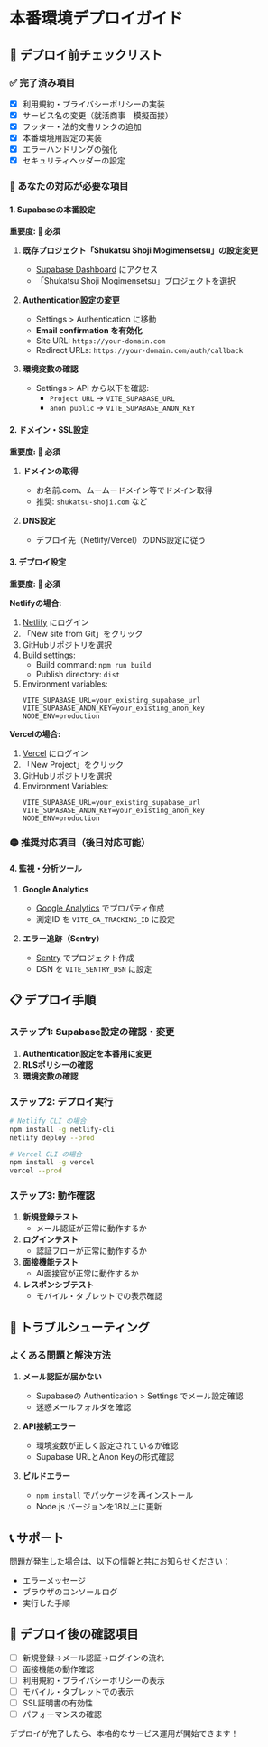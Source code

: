 # 本番環境デプロイガイド

## 🚀 デプロイ前チェックリスト

### ✅ 完了済み項目
- [x] 利用規約・プライバシーポリシーの実装
- [x] サービス名の変更（就活商事　模擬面接）
- [x] フッター・法的文書リンクの追加
- [x] 本番環境用設定の実装
- [x] エラーハンドリングの強化
- [x] セキュリティヘッダーの設定

### 🔴 あなたの対応が必要な項目

#### 1. Supabaseの本番設定
**重要度: 🔴 必須**

1. **既存プロジェクト「Shukatsu Shoji Mogimensetsu」の設定変更**
   - [Supabase Dashboard](https://supabase.com/dashboard) にアクセス
   - 「Shukatsu Shoji Mogimensetsu」プロジェクトを選択

2. **Authentication設定の変更**
   - Settings > Authentication に移動
   - **Email confirmation を有効化**
   - Site URL: `https://your-domain.com`
   - Redirect URLs: `https://your-domain.com/auth/callback`

3. **環境変数の確認**
   - Settings > API から以下を確認:
     - `Project URL` → `VITE_SUPABASE_URL`
     - `anon public` → `VITE_SUPABASE_ANON_KEY`

#### 2. ドメイン・SSL設定
**重要度: 🔴 必須**

1. **ドメインの取得**
   - お名前.com、ムームードメイン等でドメイン取得
   - 推奨: `shukatsu-shoji.com` など

2. **DNS設定**
   - デプロイ先（Netlify/Vercel）のDNS設定に従う

#### 3. デプロイ設定
**重要度: 🔴 必須**

**Netlifyの場合:**
1. [Netlify](https://netlify.com) にログイン
2. 「New site from Git」をクリック
3. GitHubリポジトリを選択
4. Build settings:
   - Build command: `npm run build`
   - Publish directory: `dist`
5. Environment variables:
   ```
   VITE_SUPABASE_URL=your_existing_supabase_url
   VITE_SUPABASE_ANON_KEY=your_existing_anon_key
   NODE_ENV=production
   ```

**Vercelの場合:**
1. [Vercel](https://vercel.com) にログイン
2. 「New Project」をクリック
3. GitHubリポジトリを選択
4. Environment Variables:
   ```
   VITE_SUPABASE_URL=your_existing_supabase_url
   VITE_SUPABASE_ANON_KEY=your_existing_anon_key
   NODE_ENV=production
   ```

### 🟡 推奨対応項目（後日対応可能）

#### 4. 監視・分析ツール
1. **Google Analytics**
   - [Google Analytics](https://analytics.google.com) でプロパティ作成
   - 測定ID を `VITE_GA_TRACKING_ID` に設定

2. **エラー追跡（Sentry）**
   - [Sentry](https://sentry.io) でプロジェクト作成
   - DSN を `VITE_SENTRY_DSN` に設定

## 📋 デプロイ手順

### ステップ1: Supabase設定の確認・変更
1. **Authentication設定を本番用に変更**
2. **RLSポリシーの確認**
3. **環境変数の確認**

### ステップ2: デプロイ実行
```bash
# Netlify CLI の場合
npm install -g netlify-cli
netlify deploy --prod

# Vercel CLI の場合
npm install -g vercel
vercel --prod
```

### ステップ3: 動作確認
1. **新規登録テスト**
   - メール認証が正常に動作するか
2. **ログインテスト**
   - 認証フローが正常に動作するか
3. **面接機能テスト**
   - AI面接官が正常に動作するか
4. **レスポンシブテスト**
   - モバイル・タブレットでの表示確認

## 🔧 トラブルシューティング

### よくある問題と解決方法

1. **メール認証が届かない**
   - Supabaseの Authentication > Settings でメール設定確認
   - 迷惑メールフォルダを確認

2. **API接続エラー**
   - 環境変数が正しく設定されているか確認
   - Supabase URLとAnon Keyの形式確認

3. **ビルドエラー**
   - `npm install` でパッケージを再インストール
   - Node.js バージョンを18以上に更新

## 📞 サポート

問題が発生した場合は、以下の情報と共にお知らせください：
- エラーメッセージ
- ブラウザのコンソールログ
- 実行した手順

## 🎯 デプロイ後の確認項目

- [ ] 新規登録→メール認証→ログインの流れ
- [ ] 面接機能の動作確認
- [ ] 利用規約・プライバシーポリシーの表示
- [ ] モバイル・タブレットでの表示
- [ ] SSL証明書の有効性
- [ ] パフォーマンスの確認

デプロイが完了したら、本格的なサービス運用が開始できます！
